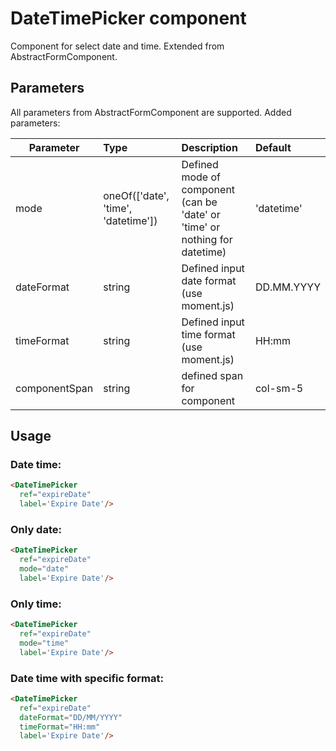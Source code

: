 # DateTimePicker component

Component for select date and time. Extended from AbstractFormComponent.

## Parameters

All parameters from AbstractFormComponent are supported. Added parameters:

| Parameter | Type | Description | Default  |
| - | :- | :- | :- |
| mode  | oneOf(['date', 'time', 'datetime'])   | Defined mode of component (can be 'date' or 'time' or nothing for datetime)| 'datetime' |
| dateFormat | string   | Defined input date format (use moment.js)  | DD.MM.YYYY |
| timeFormat | string   | Defined input time format (use moment.js)  | HH:mm |
| componentSpan  | string | defined span for component | col-sm-5 |

## Usage

### Date time:
```html
<DateTimePicker
  ref="expireDate"
  label='Expire Date'/>
```

### Only date:
```html
<DateTimePicker
  ref="expireDate"
  mode="date"
  label='Expire Date'/>
```

### Only time:
```html
<DateTimePicker
  ref="expireDate"
  mode="time"
  label='Expire Date'/>
```

### Date time with specific format:
```html
<DateTimePicker
  ref="expireDate"
  dateFormat="DD/MM/YYYY"
  timeFormat="HH:mm"
  label='Expire Date'/>
```
